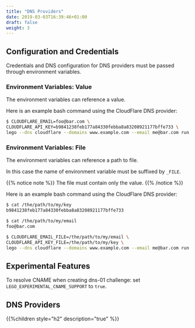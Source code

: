 ```yaml
---
title: "DNS Providers"
date: 2019-03-03T16:39:46+01:00
draft: false
weight: 3
---
```


## Configuration and Credentials

Credentials and DNS configuration for DNS providers must be passed through environment variables.

### Environment Variables: Value

The environment variables can reference a value.

Here is an example bash command using the CloudFlare DNS provider:

```bash
$ CLOUDFLARE_EMAIL=foo@bar.com \
CLOUDFLARE_API_KEY=b9841238feb177a84330febba8a83208921177bffe733 \
lego --dns cloudflare --domains www.example.com --email me@bar.com run
```

### Environment Variables: File

The environment variables can reference a path to file.

In this case the name of environment variable must be suffixed by `_FILE`.

{{% notice note %}}
The file must contain only the value.
{{% /notice %}}

Here is an example bash command using the CloudFlare DNS provider:

```bash
$ cat /the/path/to/my/key
b9841238feb177a84330febba8a83208921177bffe733

$ cat /the/path/to/my/email
foo@bar.com

$ CLOUDFLARE_EMAIL_FILE=/the/path/to/my/email \
CLOUDFLARE_API_KEY_FILE=/the/path/to/my/key \
lego --dns cloudflare --domains www.example.com --email me@bar.com run
```

## Experimental Features

To resolve CNAME when creating dns-01 challenge:
set `LEGO_EXPERIMENTAL_CNAME_SUPPORT` to `true`.

## DNS Providers

{{%children style="h2" description="true" %}}